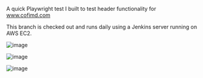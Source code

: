 A quick Playwright test I built to test header functionality for www.cofimd.com

This branch is checked out and runs daily using a Jenkins server running on AWS EC2.

![image](https://github.com/cmaustQA/CoFiTests/assets/148707468/aeb9bf83-26c6-4b41-99e3-bd7dd87f98d1)

![image](https://github.com/cmaustQA/CoFiTests/assets/148707468/7754175c-4b16-4736-80e3-297aaf64f1a6)

![image](https://github.com/cmaustQA/CoFiTests/assets/148707468/21fd258a-01c1-424c-8ed9-e0d2b7e67590)

